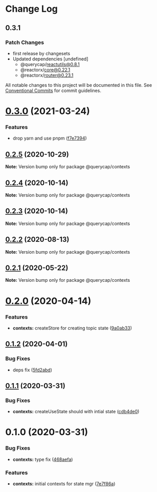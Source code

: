 # Change Log

## 0.3.1

### Patch Changes

- first release by changesets
- Updated dependencies [undefined]
  - @querycap/reactutils@0.8.1
  - @reactorx/core@0.22.1
  - @reactorx/router@0.23.1

All notable changes to this project will be documented in this file.
See [Conventional Commits](https://conventionalcommits.org) for commit guidelines.

# [0.3.0](https://github.com/querycap/webappkit/compare/@querycap/contexts@0.2.5...@querycap/contexts@0.3.0) (2021-03-24)

### Features

- drop yarn and use pnpm ([f7e7394](https://github.com/querycap/webappkit/commit/f7e7394e1531ffb96ecb3e393e8131451f3e1d9f))

## [0.2.5](https://github.com/querycap/webappkit/compare/@querycap/contexts@0.2.4...@querycap/contexts@0.2.5) (2020-10-29)

**Note:** Version bump only for package @querycap/contexts

## [0.2.4](https://github.com/querycap/webappkit/compare/@querycap/contexts@0.2.3...@querycap/contexts@0.2.4) (2020-10-14)

**Note:** Version bump only for package @querycap/contexts

## [0.2.3](https://github.com/querycap/webappkit/compare/@querycap/contexts@0.2.2...@querycap/contexts@0.2.3) (2020-10-14)

**Note:** Version bump only for package @querycap/contexts

## [0.2.2](https://github.com/querycap/webappkit/compare/@querycap/contexts@0.2.1...@querycap/contexts@0.2.2) (2020-08-13)

**Note:** Version bump only for package @querycap/contexts

## [0.2.1](https://github.com/querycap/webappkit/compare/@querycap/contexts@0.2.0...@querycap/contexts@0.2.1) (2020-05-22)

**Note:** Version bump only for package @querycap/contexts

# [0.2.0](https://github.com/querycap/webappkit/compare/@querycap/contexts@0.1.2...@querycap/contexts@0.2.0) (2020-04-14)

### Features

- **contexts:** createStore for creating topic state ([9a0ab33](https://github.com/querycap/webappkit/commit/9a0ab33376725c94b4a0b813f0ed44dfc3abd9bc))

## [0.1.2](https://github.com/querycap/webappkit/compare/@querycap/contexts@0.1.1...@querycap/contexts@0.1.2) (2020-04-01)

### Bug Fixes

- deps fix ([5fd2abd](https://github.com/querycap/webappkit/commit/5fd2abd84d2482c5c9aa356655fb85483690926f))

## [0.1.1](https://github.com/querycap/webappkit/compare/@querycap/contexts@0.1.0...@querycap/contexts@0.1.1) (2020-03-31)

### Bug Fixes

- **contexts:** createUseState should with intial state ([cdb4de0](https://github.com/querycap/webappkit/commit/cdb4de0ce1dfaa7ad9e3e5f3ecfc92a7385cb5d8))

# 0.1.0 (2020-03-31)

### Bug Fixes

- **contexts:** type fix ([468aefa](https://github.com/querycap/webappkit/commit/468aefaca1f3c1bf8e9714b3f41a493d94bfb181))

### Features

- **contexts:** initial contexts for state mgr ([7e7f86a](https://github.com/querycap/webappkit/commit/7e7f86a7ec61375cb8f3d618468d0772305c9a48))
